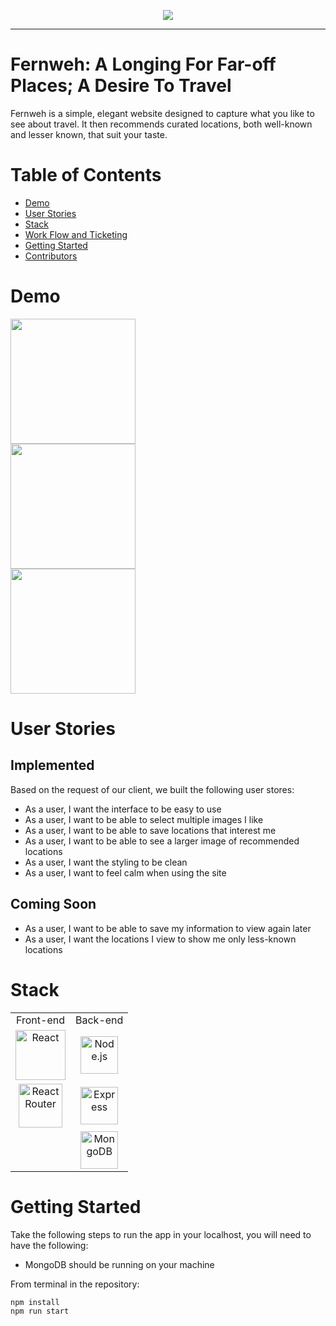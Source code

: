 
<p align="center">
  <img src="https://i.imgur.com/kc3VNoe.png">
</p>

------------------------------

# Fernweh: A Longing For Far-off Places; A Desire To Travel
Fernweh is a simple, elegant website designed to capture what you like to
see about travel.  It then recommends curated locations, both well-known
and lesser known, that suit your taste.

# Table of Contents
  - [Demo](#demo)
  - [User Stories](#user-stories)
  - [Stack](#stack)
  - [Work Flow and Ticketing](#work-flow-and-ticketing)
  - [Getting Started](#getting-started)
  - [Contributors](#contributors)
  
# Demo

<img src="https://i.imgur.com/VLMWOYC.png" width = 200></br>
<img src="https://i.imgur.com/kVHhvEa.jpg" width = 200></br>
<img src="https://i.imgur.com/aU6wRaE.jpg" width = 200>


# User Stories
## Implemented
Based on the request of our client, we built the following user stores:
- As a user, I want the interface to be easy to use
- As a user, I want to be able to select multiple images I like
- As a user, I want to be able to save locations that interest me
- As a user, I want to be able to see a larger image of recommended locations
- As a user, I want the styling to be clean
- As a user, I want to feel calm when using the site

## Coming Soon
- As a user, I want to be able to save my information to view again later
- As a user, I want the locations I view to show me only less-known locations

# Stack
<table>
  <tr>
  </tr>
  <tr>
    <td align="center">Front-end</td>
    <td align="center">Back-end</td>
  </tr>
  <tr>
    <td align="center"><img src="https://upload.wikimedia.org/wikipedia/commons/thumb/a/a7/React-icon.svg/1280px-React-icon.svg.png" alt="React" title="React" width="80px"/></td>
    <td align="center"><img src="https://upload.wikimedia.org/wikipedia/commons/thumb/d/d9/Node.js_logo.svg/1280px-Node.js_logo.svg.png" alt="Node.js" title="Node.js" width="60px"/></td>
  </tr>
  <tr>
    <td align="center"><img src="https://cdn.worldvectorlogo.com/logos/react-router.svg" alt="React Router" title="React Router" width="70px"/></td>
    <td align="center"><img src="https://buttercms.com/static/images/tech_banners/ExpressJS.png" alt="Express" title="Express" width="60px"/></td>
  </tr>
  <tr>
    <td align="center"></td>
    <td align="center"><img src="https://www.logolynx.com/images/logolynx/f4/f436442c17fa509c78e28aa28c76b923.png" alt="MongoDB" title="MongoDB" width="60px"/></td>
  </tr>
</table>


# Getting Started
Take the following steps to run the app in your localhost, you will need to have the following:
- MongoDB should be running on your machine

From terminal in the repository:
```
npm install
npm run start
```